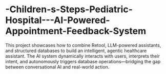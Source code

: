 # -Children-s-Steps-Pediatric-Hospital---AI-Powered-Appointment-Feedback-System
This project showcases how to combine Retool, LLM-powered assistants, and structured databases to build an intelligent, agentic healthcare assistant. The AI system dynamically interacts with users, interprets their intent, and autonomously triggers database operations—bridging the gap between conversational AI and real-world action.

